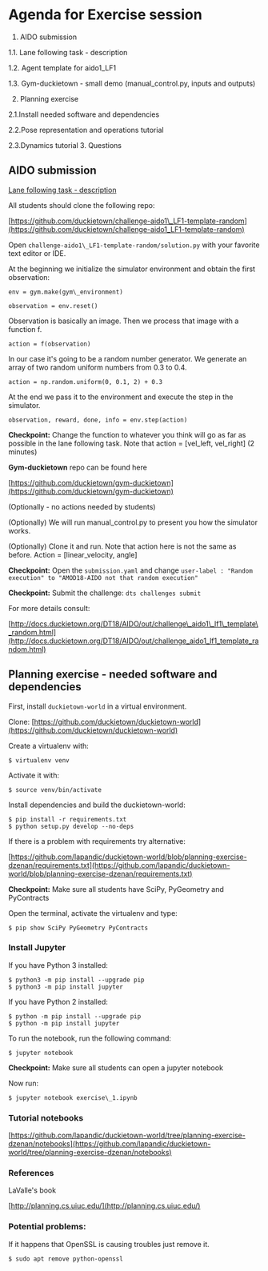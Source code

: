 # Agenda for Exercise session

1. AIDO submission

  1.1. Lane following task - description

  1.2. Agent template for aido1\_LF1

  1.3. Gym-duckietown - small demo (manual\_control.py, inputs and outputs)

2. Planning exercise

  2.1.Install needed software and dependencies

  2.2.Pose representation and operations tutorial
  
  2.3.Dynamics tutorial
3. Questions

## AIDO submission

[Lane following task - description](http://docs.duckietown.org/DT18/AIDO/out/lf.html)

All students should clone the following repo:

[https://github.com/duckietown/challenge-aido1\_LF1-template-random](https://github.com/duckietown/challenge-aido1_LF1-template-random)

Open `challenge-aido1\_LF1-template-random/solution.py` with your favorite text editor or IDE.

At the beginning we initialize the simulator environment and obtain the first observation:

    env = gym.make(gym\_environment)

    observation = env.reset()

Observation is basically an image. Then we process that image with a function f.

    action = f(observation)

In our case it&#39;s going to be a random number generator. We generate an array of two random uniform numbers from 0.3 to 0.4.

    action = np.random.uniform(0, 0.1, 2) + 0.3

At the end we pass it to the environment and execute the step in the simulator.

    observation, reward, done, info = env.step(action)

**Checkpoint:** Change the function to whatever you think will go as far as possible in the lane following task. Note that action = [vel\_left, vel\_right]     (2 minutes)

**Gym-duckietown** repo can be found here

[https://github.com/duckietown/gym-duckietown](https://github.com/duckietown/gym-duckietown)

(Optionally - no actions needed by students)

(Optionally) We will run manual\_control.py  to present you how the simulator works.

(Optionally) Clone it and run. Note that action here is not the same as before. Action = [linear\_velocity, angle]

**Checkpoint:** Open the `submission.yaml`  and change
`user-label : "Random execution" to "AMOD18-AIDO not that random execution"`

**Checkpoint:** Submit the challenge: `dts challenges submit`

For more details consult:

[http://docs.duckietown.org/DT18/AIDO/out/challenge\_aido1\_lf1\_template\_random.html](http://docs.duckietown.org/DT18/AIDO/out/challenge_aido1_lf1_template_random.html)

## Planning exercise - needed software and dependencies

First, install `duckietown-world` in a virtual environment.

Clone: [https://github.com/duckietown/duckietown-world](https://github.com/duckietown/duckietown-world)

Create a virtualenv with:

    $ virtualenv venv

Activate it with:

    $ source venv/bin/activate

Install dependencies and build the duckietown-world:

    $ pip install -r requirements.txt
    $ python setup.py develop --no-deps

If there is a problem with requirements try alternative:

[https://github.com/lapandic/duckietown-world/blob/planning-exercise-dzenan/requirements.txt](https://github.com/lapandic/duckietown-world/blob/planning-exercise-dzenan/requirements.txt)

**Checkpoint:** Make sure all students have SciPy, PyGeometry and PyContracts

Open the terminal, activate the virtualenv and type:

    $ pip show SciPy PyGeometry PyContracts

### Install Jupyter

If you have Python 3 installed:

    $ python3 -m pip install --upgrade pip
    $ python3 -m pip install jupyter

If you have Python 2 installed:

    $ python -m pip install --upgrade pip
    $ python -m pip install jupyter

To run the notebook, run the following command:

    $ jupyter notebook

**Checkpoint:** Make sure all students can open a jupyter notebook

Now run:

    $ jupyter notebook exercise\_1.ipynb

### Tutorial notebooks

[https://github.com/lapandic/duckietown-world/tree/planning-exercise-dzenan/notebooks](https://github.com/lapandic/duckietown-world/tree/planning-exercise-dzenan/notebooks)


### References

LaValle's book

[http://planning.cs.uiuc.edu/](http://planning.cs.uiuc.edu/)

### Potential problems:

If it happens that OpenSSL is causing troubles just remove it.

    $ sudo apt remove python-openssl

